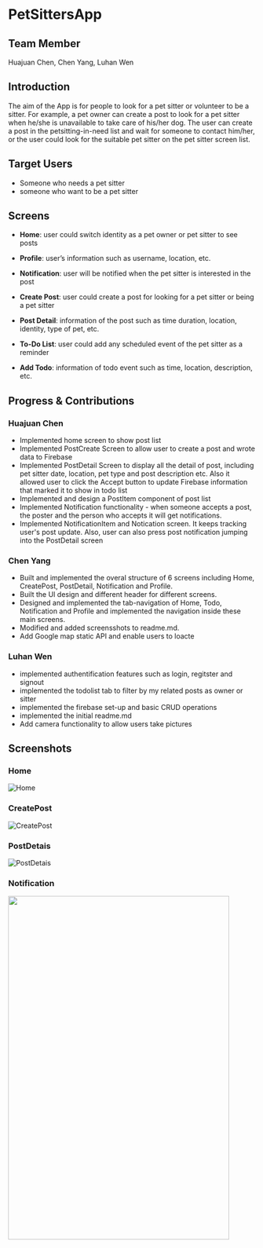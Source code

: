 # PetSittersApp

## Team Member

Huajuan Chen, Chen Yang, Luhan Wen

## Introduction

The aim of the App is for people to look for a pet sitter or volunteer to be a sitter. For example, a pet owner can create a post to look for a pet sitter when he/she is unavailable to take care of his/her dog. The user can create a post in the petsitting-in-need list and wait for someone to contact him/her, or the user could look for the suitable pet sitter on the pet sitter screen list.

## Target Users

- Someone who needs a pet sitter
- someone who want to be a pet sitter

## Screens

- **Home**: user could switch identity as a pet owner or pet sitter to see posts

- **Profile**: user’s information such as username, location, etc.
- **Notification**: user will be notified when the pet sitter is interested in the post
- **Create Post**: user could create a post for looking for a pet sitter or being a pet sitter
- **Post Detail**: information of the post such as time duration, location, identity, type of pet, etc.
- **To-Do List**: user could add any scheduled event of the pet sitter as a reminder
- **Add Todo**: information of todo event such as time, location, description, etc.

## Progress & Contributions

### Huajuan Chen

- Implemented home screen to show post list
- Implemented PostCreate Screen to allow user to create a post and wrote data to Firebase
- Implemented PostDetail Screen to display all the detail of post, including pet sitter date, location, pet type and post description etc. Also it allowed user to click the Accept button to update Firebase information that marked it to show in todo list
- Implemented and design a PostItem component of post list
- Implemented Notification functionality - when someone accepts a post, the poster and the person who accepts it will get notifications.
- Implemented NotificationItem and Notication screen. It keeps tracking user's post update. Also, user can also press post notification jumping into the PostDetail screen 

### Chen Yang

- Built and implemented the overal structure of 6 screens including Home, CreatePost, PostDetail, Notification and Profile.
- Built the UI design and different header for different screens.
- Designed and implemented the tab-navigation of Home, Todo, Notification and Profile and implemented the navigation inside these main screens.
- Modified and added screensshots to readme.md.
- Add Google map static API and enable users to loacte

### Luhan Wen

- implemented authentification features such as login, regitster and signout
- implemented the todolist tab to filter by my related posts as owner or sitter
- implemented the firebase set-up and basic CRUD operations
- implemented the initial readme.md
- Add camera functionality to allow users take pictures

## Screenshots

### Home

![Home](https://github.com/CassieW999/PetSittersApp/blob/dev_chen/ScreenShots/Home.png?raw=true)

### CreatePost

![CreatePost](https://github.com/CassieW999/PetSittersApp/blob/dev_chen/ScreenShots/CreatePost.png?raw=true)

### PostDetais

![PostDetais](https://github.com/CassieW999/PetSittersApp/blob/dev_chen/ScreenShots/PostDetais.png?raw=true)

### Notification
<img align="left" width="450" height="700" src="https://github.com/CassieW999/PetSittersApp/blob/main/ScreenShots/notification.png">

